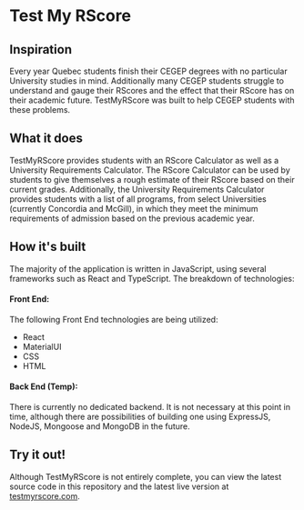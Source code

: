 # Test My RScore
## Inspiration
Every year Quebec students finish their CEGEP degrees with no particular University studies in mind. Additionally many CEGEP students struggle to understand and gauge their RScores and the effect that their RScore has on their academic future. TestMyRScore was built to help CEGEP students with these problems.
## What it does
TestMyRScore provides students with an RScore Calculator as well as a University Requirements Calculator. The RScore Calculator can be used by students to give themselves a rough estimate of their RScore based on their current grades. Additionally, the University Requirements Calculator provides students with a list of all programs, from select Universities (currently Concordia and McGill), in which they meet the minimum requirements of admission based on the previous academic year.
## How it's built
The majority of the application is written in JavaScript, using several frameworks such as React and TypeScript. The breakdown of technologies:
#### Front End:
The following Front End technologies are being utilized:
* React
* MaterialUI
* CSS
* HTML
#### Back End (Temp):
There is currently no dedicated backend. It is not necessary at this point in time, although there are possibilities of building one using ExpressJS, NodeJS, Mongoose and MongoDB in the future.
## Try it out!
Although TestMyRScore is not entirely complete, you can view the latest source code in this repository and the latest live version at <a href='https://testmyrscore.com/' target='blank'>testmyrscore.com</a>.